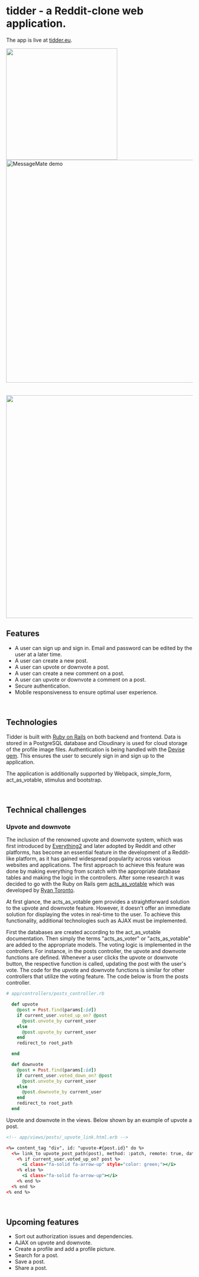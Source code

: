 <base target="_blank">

# tidder - a Reddit-clone web application.

The app is live at [tidder.eu](https://www.tidder.eu).


<div class="d-flex align-items-center">
  <img
    src="https://user-images.githubusercontent.com/108831121/219307211-47535c00-a5ac-4e53-a9f0-9b597b93d6ef.png"
    width="300"
    height="auto">
  <a
    href="https://vimeo.com/798677053"
    title="tidder demo"
    target="_blank"
   >
    <img
      src="https://user-images.githubusercontent.com/108831121/219307567-74f3a448-ce66-4000-8fa6-38650c161dfe.png"
      alt="MessageMate demo"
      width="auto"
      height="600"
    />
  </a>
</div>

</br>

</br>


<div>
  <img src="https://user-images.githubusercontent.com/108831121/219307249-2d81a68d-a558-4bc1-baeb-e18fff61ddde.png" width="600" height="auto">
</div>


## Features
- A user can sign up and sign in. Email and password can be edited by the user at a later time.
- A user can create a new post.
- A user can upvote or downvote a post.
- A user can create a new comment on a post.
- A user can upvote or downvote a comment on a post.
- Secure authentication.
- Mobile responsiveness to ensure optimal user experience.

</br>

## Technologies
Tidder is built with [Ruby on Rails](https://rubyonrails.org/) on both backend and frontend. Data is stored in a PostgreSQL database and Cloudinary is used for cloud storage of the profile image files. Authentication is being handled with the [Devise gem](https://github.com/heartcombo/devise). This ensures the user to securely sign in and sign up to the application.


The application is additionally supported by Webpack, simple_form, act_as_votable, stimulus and bootstrap.

</br>

## Technical challenges

### Upvote and downvote
The inclusion of the renowned upvote and downvote system, which was first introduced by [Everything2](https://everything2.com/title/An+Introduction+to+Everything2) and later adopted by Reddit and other platforms, has become an essential feature in the development of a Reddit-like platform, as it has gained widespread popularity across various websites and applications. The first approach to achieve this feature was done by making everything from scratch with the appropriate database tables and making the logic in the controllers. After some research it was decided to go with the Ruby on Rails gem [acts_as_votable](https://github.com/ryanto/acts_as_votable) which was developed by [Ryan Toronto](https://github.com/ryanto).


At first glance, the acts_as_votable gem provides a straightforward solution to the upvote and downvote feature. However, it doesn't offer an immediate solution for displaying the votes in real-time to the user. To achieve this functionality, additional technologies such as AJAX  must be implemented.


First the databases are created according to the act_as_votable documentation. Then simply the terms "acts_as_voter" or "acts_as_votable" are added to the appropriate models. The voting logic is implemented in the controllers. For instance, in the posts controller, the upvote and downvote functions are defined. Whenever a user clicks the upvote or downvote button, the respective function is called, updating the post with the user's vote. The code for the upvote and downvote functions is similar for other controllers that utilize the voting feature. The code below is from the posts controller.

```.rb
# app/controllers/posts_controller.rb

  def upvote
    @post = Post.find(params[:id])
    if current_user.voted_up_on? @post
      @post.unvote_by current_user
    else
      @post.upvote_by current_user
    end
    redirect_to root_path

  end

  def downvote
    @post = Post.find(params[:id])
    if current_user.voted_down_on? @post
      @post.unvote_by current_user
    else
      @post.downvote_by current_user
    end
    redirect_to root_path
  end
```


Upvote and downvote in the views. Below shown by an example of upvote a post.


```.html
<!-- app/views/posts/_upvote_link.html.erb -->

<%= content_tag "div", id: "upvote-#{post.id}" do %>
  <%= link_to upvote_post_path(post), method: :patch, remote: true, data: { disable_with: "voting..." } do %>
    <% if current_user.voted_up_on? post %>
      <i class="fa-solid fa-arrow-up" style="color: green;"></i>
    <% else %>
      <i class="fa-solid fa-arrow-up"></i>
    <% end %>
  <% end %>
<% end %>
```

</br>

## Upcoming features
- Sort out authorization issues and dependencies.
- AJAX on upvote and downvote.
- Create a profile and add a profile picture.
- Search for a post.
- Save a post.
- Share a post.
